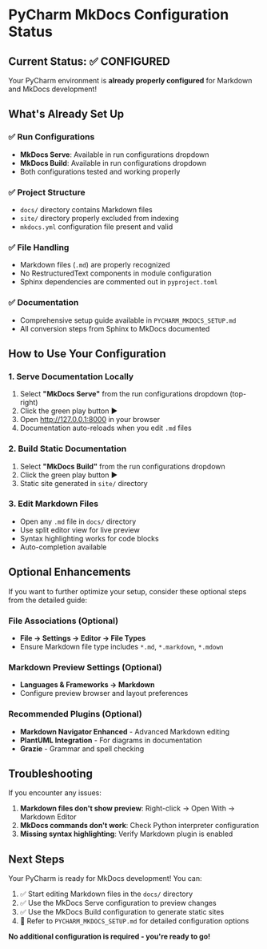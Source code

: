 # PyCharm MkDocs Configuration Status

## Current Status: ✅ CONFIGURED

Your PyCharm environment is **already properly configured** for Markdown and MkDocs development!

## What's Already Set Up

### ✅ Run Configurations

- **MkDocs Serve**: Available in run configurations dropdown
- **MkDocs Build**: Available in run configurations dropdown
- Both configurations tested and working properly

### ✅ Project Structure

- `docs/` directory contains Markdown files
- `site/` directory properly excluded from indexing
- `mkdocs.yml` configuration file present and valid

### ✅ File Handling

- Markdown files (`.md`) are properly recognized
- No RestructuredText components in module configuration
- Sphinx dependencies are commented out in `pyproject.toml`

### ✅ Documentation

- Comprehensive setup guide available in `PYCHARM_MKDOCS_SETUP.md`
- All conversion steps from Sphinx to MkDocs documented

## How to Use Your Configuration

### 1. Serve Documentation Locally

1. Select **"MkDocs Serve"** from the run configurations dropdown (top-right)
2. Click the green play button ▶️
3. Open http://127.0.0.1:8000 in your browser
4. Documentation auto-reloads when you edit `.md` files

### 2. Build Static Documentation

1. Select **"MkDocs Build"** from the run configurations dropdown
2. Click the green play button ▶️
3. Static site generated in `site/` directory

### 3. Edit Markdown Files

- Open any `.md` file in `docs/` directory
- Use split editor view for live preview
- Syntax highlighting works for code blocks
- Auto-completion available

## Optional Enhancements

If you want to further optimize your setup, consider these optional steps from the detailed guide:

### File Associations (Optional)

- **File → Settings → Editor → File Types**
- Ensure Markdown file type includes `*.md`, `*.markdown`, `*.mdown`

### Markdown Preview Settings (Optional)

- **Languages & Frameworks → Markdown**
- Configure preview browser and layout preferences

### Recommended Plugins (Optional)

- **Markdown Navigator Enhanced** - Advanced Markdown editing
- **PlantUML Integration** - For diagrams in documentation
- **Grazie** - Grammar and spell checking

## Troubleshooting

If you encounter any issues:

1. **Markdown files don't show preview**: Right-click → Open With → Markdown Editor
2. **MkDocs commands don't work**: Check Python interpreter configuration
3. **Missing syntax highlighting**: Verify Markdown plugin is enabled

## Next Steps

Your PyCharm is ready for MkDocs development! You can:

1. ✅ Start editing Markdown files in the `docs/` directory
2. ✅ Use the MkDocs Serve configuration to preview changes
3. ✅ Use the MkDocs Build configuration to generate static sites
4. 📖 Refer to `PYCHARM_MKDOCS_SETUP.md` for detailed configuration options

**No additional configuration is required - you're ready to go!**